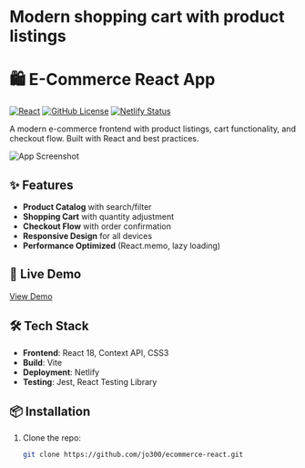 

# Modern shopping cart with product listings
# 🛍️ E-Commerce React App

[![React](https://img.shields.io/badge/React-18.2-blue)](https://react.dev/)
[![GitHub License](https://img.shields.io/github/license/jo300/ecommerce-react)](LICENSE)
[![Netlify Status](https://api.netlify.com/api/v1/badges/YOUR_DEPLOY_ID/deploy-status)](https://your-app-name.netlify.app)

A modern e-commerce frontend with product listings, cart functionality, and checkout flow. Built with React and best practices.

![App Screenshot](./screenshots/demo.gif)

## ✨ Features

- **Product Catalog** with search/filter
- **Shopping Cart** with quantity adjustment
- **Checkout Flow** with order confirmation
- **Responsive Design** for all devices
- **Performance Optimized** (React.memo, lazy loading)

## 🚀 Live Demo

[View Demo](https://your-app-name.netlify.app) 

## 🛠️ Tech Stack

- **Frontend**: React 18, Context API, CSS3
- **Build**: Vite
- **Deployment**: Netlify
- **Testing**: Jest, React Testing Library

## 📦 Installation

1. Clone the repo:
   ```bash
   git clone https://github.com/jo300/ecommerce-react.git

